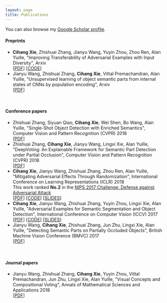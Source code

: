 ```yaml
---
layout: page
title: Publications
---
```


You can also browse my <a href="https://scholar.google.com/citations?user=X3vVZPcAAAAJ&hl=en&oi=sra" target="_blank">Google Scholar profile</a>.
<br />

#### Preprints
- <b>Cihang Xie</b>, Zhishuai Zhang, Jianyu Wang, Yuyin Zhou, Zhou Ren, Alan Yuille, "Improving Transferability of Adversarial Examples with Input Diversity", Arxiv  
[[PDF](https://arxiv.org/pdf/1803.06978.pdf)] [[CODE](https://github.com/cihangxie/DI-2-FGSM)] 
- Jianyu Wang, Zhishuai Zhang, <b>Cihang Xie</b>, Vittal Premachandran, Alan Yuille, "Unsupervised learning of object semantic parts from internal states of CNNs by population encoding", Arxiv  
[[PDF](https://arxiv.org/pdf/1511.06855.pdf)]
<br /> 

#### Conference papers
- Zhishuai Zhang, Siyuan Qiao, <b>Cihang Xie</b>, Wei Shen, Bo Wang, Alan Yuille, "Single-Shot Object Detection with Enriched Semantics", Computer Vision and Pattern Recognition (CVPR) 2018  
[[PDF](https://arxiv.org/pdf/1712.00433.pdf)]
- Zhishuai Zhang, <b>Cihang Xie</b>, Jianyu Wang, Lingxi Xie, Alan Yuille, "DeepVoting: An Explainable Framework for Semantic Part Detection under Partial Occlusion", Computer Vision and Pattern Recognition (CVPR) 2018  
[[PDF](https://arxiv.org/pdf/1709.04577.pdf)]
- <b>Cihang Xie</b>, Jianyu Wang, Zhishuai Zhang, Zhou Ren, Alan Yuille, "Mitigating Adversarial Effects Through Randomization", International Conference on Learning Representations (ICLR) 2018  
This work ranked <b>No.2</b> in the <a href="https://www.kaggle.com/c/nips-2017-defense-against-adversarial-attack">NIPS 2017 Challenge: Defense against Adversarial Attack</a>  
[[PDF](https://arxiv.org/pdf/1711.01991.pdf)] [[CODE](https://github.com/cihangxie/NIPS2017_adv_challenge_defense)] [[SLIDES](https://github.com/cihangxie/cihangxie.github.io/blob/master/NIPS_ADV.pdf)]
- <b>Cihang Xie</b>, Jianyu Wang, Zhishuai Zhang, Yuyin Zhou, Lingxi Xie, Alan Yuille, "Adversarial Examples for Semantic Segmentation and Object Detection", International Conference on Computer Vision (ICCV) 2017  
[[PDF](https://arxiv.org/pdf/1703.08603.pdf)] [[CODE](https://github.com/cihangxie/DAG)] [[SLIDES](https://github.com/cihangxie/cihangxie.github.io/blob/master/DAG.pdf)]
- Jianyu Wang, <b>Cihang Xie</b>, Zhishuai Zhang, Jun Zhu, Lingxi Xie, Alan Yuille, "Detecting Semantic Parts on Partially Occluded Objects", British Machine Vision Conference (BMVC) 2017  
[[PDF](https://arxiv.org/pdf/1707.07819.pdf)]
<br /> 

#### Journal papers
- Jianyu Wang, Zhishual Zhang, <b>Cihang Xie</b>, Yuyin Zhou, Vittal Premachandran, Jun Zhu, Lingxi Xie, Alan Yuille, "Visual Concepts and Compositional Voting", Annals of Mathematical Sciences and Applications 2018  
[[PDF](https://arxiv.org/pdf/1711.04451.pdf)]
